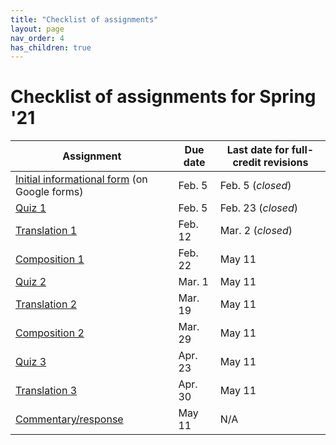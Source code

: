 ```yaml
---
title: "Checklist of assignments"
layout: page
nav_order: 4
has_children: true
---
```


# Checklist of assignments for Spring '21


| Assignment | Due date | Last date for full-credit revisions |
| --- | --- | --- |
| [Initial informational form](./infoform/)  (on Google forms) | Feb. 5 | Feb. 5 (*closed*) |
| [Quiz 1](./quiz1/) | Feb. 5 | Feb. 23  (*closed*) |
| [Translation 1](./translation1/) | Feb. 12 | Mar. 2 (*closed*) |
| [Composition 1](./composition1/) | Feb. 22 | May 11 |
| [Quiz 2](./quiz2/) | Mar. 1| May 11  |
| [Translation 2](./translation2/) | Mar. 19 | May 11 |
| [Composition 2](./composition2/) | Mar. 29 |  May 11 |
| [Quiz 3](./quiz3) | Apr. 23 | May 11 |
| [Translation 3](./translation3/) | Apr. 30  |  May 11  |
| [Commentary/response](./commentary/) | May 11 | N/A |